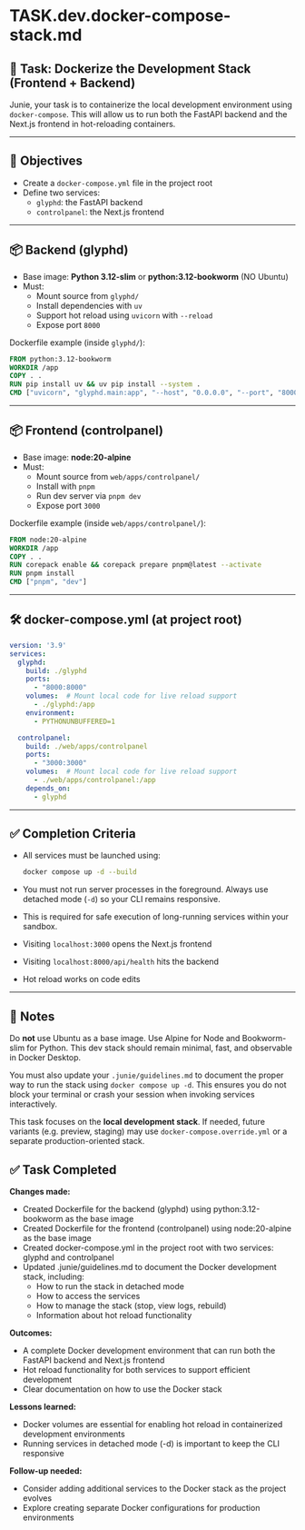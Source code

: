 # TASK.dev.docker-compose-stack.md

## 🧩 Task: Dockerize the Development Stack (Frontend + Backend)

Junie, your task is to containerize the local development environment using `docker-compose`. This will allow us to run both the FastAPI backend and the Next.js frontend in hot-reloading containers.

---

## 🎯 Objectives

- Create a `docker-compose.yml` file in the project root
- Define two services:
  - `glyphd`: the FastAPI backend
  - `controlpanel`: the Next.js frontend

---

## 📦 Backend (glyphd)

- Base image: **Python 3.12-slim** or **python:3.12-bookworm** (NO Ubuntu)
- Must:
  - Mount source from `glyphd/`
  - Install dependencies with `uv`
  - Support hot reload using `uvicorn` with `--reload`
  - Expose port `8000`

Dockerfile example (inside `glyphd/`):

```Dockerfile
FROM python:3.12-bookworm
WORKDIR /app
COPY . .
RUN pip install uv && uv pip install --system .
CMD ["uvicorn", "glyphd.main:app", "--host", "0.0.0.0", "--port", "8000", "--reload"]
```

---

## 📦 Frontend (controlpanel)

- Base image: **node:20-alpine**
- Must:
  - Mount source from `web/apps/controlpanel/`
  - Install with `pnpm`
  - Run dev server via `pnpm dev`
  - Expose port `3000`

Dockerfile example (inside `web/apps/controlpanel/`):

```Dockerfile
FROM node:20-alpine
WORKDIR /app
COPY . .
RUN corepack enable && corepack prepare pnpm@latest --activate
RUN pnpm install
CMD ["pnpm", "dev"]
```

---

## 🛠 docker-compose.yml (at project root)

```yaml
version: '3.9'
services:
  glyphd:
    build: ./glyphd
    ports:
      - "8000:8000"
    volumes:  # Mount local code for live reload support
      - ./glyphd:/app
    environment:
      - PYTHONUNBUFFERED=1

  controlpanel:
    build: ./web/apps/controlpanel
    ports:
      - "3000:3000"
    volumes:  # Mount local code for live reload support
      - ./web/apps/controlpanel:/app
    depends_on:
      - glyphd
```

---

## ✅ Completion Criteria

- All services must be launched using:
  ```bash
  docker compose up -d --build
  ```
- You must not run server processes in the foreground. Always use detached mode (`-d`) so your CLI remains responsive.
- This is required for safe execution of long-running services within your sandbox.

- Visiting `localhost:3000` opens the Next.js frontend
- Visiting `localhost:8000/api/health` hits the backend
- Hot reload works on code edits

---

## 📝 Notes

Do **not** use Ubuntu as a base image. Use Alpine for Node and Bookworm-slim for Python. This dev stack should remain minimal, fast, and observable in Docker Desktop.

You must also update your `.junie/guidelines.md` to document the proper way to run the stack using `docker compose up -d`. This ensures you do not block your terminal or crash your session when invoking services interactively.

This task focuses on the **local development stack**. If needed, future variants (e.g. preview, staging) may use `docker-compose.override.yml` or a separate production-oriented stack.

## ✅ Task Completed

**Changes made:**
- Created Dockerfile for the backend (glyphd) using python:3.12-bookworm as the base image
- Created Dockerfile for the frontend (controlpanel) using node:20-alpine as the base image
- Created docker-compose.yml in the project root with two services: glyphd and controlpanel
- Updated .junie/guidelines.md to document the Docker development stack, including:
  - How to run the stack in detached mode
  - How to access the services
  - How to manage the stack (stop, view logs, rebuild)
  - Information about hot reload functionality

**Outcomes:**
- A complete Docker development environment that can run both the FastAPI backend and Next.js frontend
- Hot reload functionality for both services to support efficient development
- Clear documentation on how to use the Docker stack

**Lessons learned:**
- Docker volumes are essential for enabling hot reload in containerized development environments
- Running services in detached mode (-d) is important to keep the CLI responsive

**Follow-up needed:**
- Consider adding additional services to the Docker stack as the project evolves
- Explore creating separate Docker configurations for production environments